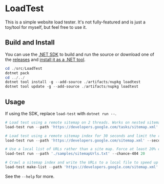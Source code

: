 # LoadTest

This is a simple website load tester. It's not fully-featured and is just a toy/tool for myself, but feel free to use it.

## Build and Install

You can use the [.NET SDK](https://dot.net/download) to build and run the source or download one of the [releases](https://github.com/void-type/LoadTest/releases) and [install it as a .NET tool](https://docs.microsoft.com/en-us/dotnet/core/tools/global-tools-how-to-use#use-the-tool-as-a-global-tool).

```powershell
cd ./src/LoadTest
dotnet pack
cd ../../
dotnet tool install -g --add-source ./artifacts/nupkg loadtest
dotnet tool update -g --add-source ./artifacts/nupkg loadtest
```

## Usage

If using the SDK, replace `load-test` with `dotnet run --`.

```powershell
# Load test using a remote sitemap on 2 threads. Works on nested sitemap indexes.
load-test run --path 'https://developers.google.com/tasks/sitemap.xml' --threads 2

# Load test using a remote sitemap index for 30 seconds and limit the rate of requests.
load-test run --path 'https://developers.google.com/sitemap.xml' --seconds 30 --delay

# Use a local list of URLs rather than a site map. Force at least 20% chance of 404.
load-test run --path './samples/sitemapUrls.txt' --chance-404 20

# Crawl a sitemap index and write the URLs to a local file to speed up repeat runs where sitemap retrieval is slow.
load-test make-list --path 'https://developers.google.com/sitemap.xml' --output './samples/url-list.txt'
```

See the `--help` for more.
